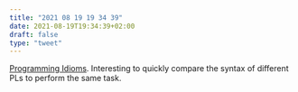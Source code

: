 ```yaml
---
title: "2021 08 19 19 34 39"
date: 2021-08-19T19:34:39+02:00
draft: false
type: "tweet"
---
```

[Programming Idioms](https://programming-idioms.org/). Interesting to quickly compare the syntax of different PLs to perform the same task.
